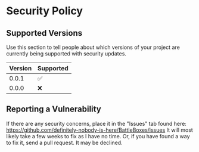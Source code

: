 # Security Policy

## Supported Versions

Use this section to tell people about which versions of your project are
currently being supported with security updates.

| Version | Supported          |
| ------- | ------------------ |
| 0.0.1   | :white_check_mark: |
| 0.0.0   | :x:                |

## Reporting a Vulnerability

If there are any security concerns, place it in the "Issues" tab found here: https://github.com/definitely-nobody-is-here/BattleBoxes/issues
It will most likely take a few weeks to fix as I have no time. Or, if you have found a way to fix it, send a pull request.
It may be declined.
